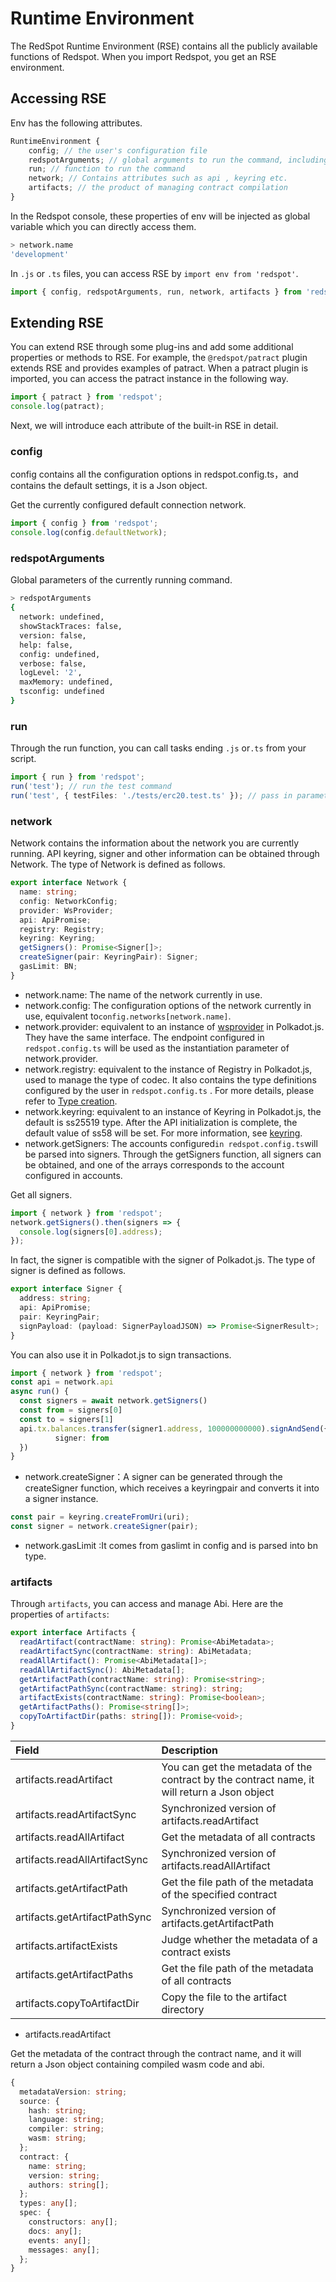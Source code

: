 # Runtime Environment

The RedSpot Runtime Environment (RSE) contains all the publicly available functions of Redspot. When you import Redspot, you get an RSE environment.

## Accessing RSE

Env has the following attributes.

```typescript
RuntimeEnvironment {
    config; // the user's configuration file 
    redspotArguments; // global arguments to run the command, including network , logLevel, etc.
    run; // function to run the command
    network; // Contains attributes such as api , keyring etc.
    artifacts; // the product of managing contract compilation
}
```

In the Redspot console, these properties of env will be injected as global variable which you can directly access them.

```bash
> network.name
'development'
```

In `.js` or `.ts` files, you can access RSE by `import env from 'redspot'`.

```typescript
import { config, redspotArguments, run, network, artifacts } from 'redspot';
```

## Extending RSE

You can extend RSE through some plug-ins and add some additional properties or methods to RSE. For example, the `@redspot/patract` plugin extends RSE and provides examples of patract. When a patract plugin is imported, you can access the patract instance in the following way.

```typescript
import { patract } from 'redspot';
console.log(patract);
```

Next, we will introduce each attribute of the built-in RSE in detail.

### config

config contains all the configuration options in redspot.config.ts，and contains the default settings, it is a Json object.

Get the currently configured default connection network.

```typescript
import { config } from 'redspot';
console.log(config.defaultNetwork);
```

### redspotArguments

Global parameters of the currently running command.

```bash
> redspotArguments
{
  network: undefined,
  showStackTraces: false,
  version: false,
  help: false,
  config: undefined,
  verbose: false,
  logLevel: '2',
  maxMemory: undefined,
  tsconfig: undefined
}
```

### run

Through the run function, you can call tasks ending `.js` or`.ts` from your script.

```typescript
import { run } from 'redspot';
run('test'); // run the test command
run('test', { testFiles: './tests/erc20.test.ts' }); // pass in parameters
```

### network

Network contains the information about the network you are currently running. API keyring, signer and other information can be obtained through Network. The type of Network is defined as follows.

```typescript
export interface Network {
  name: string;
  config: NetworkConfig;
  provider: WsProvider;
  api: ApiPromise;
  registry: Registry;
  keyring: Keyring;
  getSigners(): Promise<Signer[]>;
  createSigner(pair: KeyringPair): Signer;
  gasLimit: BN;
}
```

* network.name: The name of the network currently in use.
* network.config: The configuration options of the network currently in use, equivalent to`config.networks[network.name]`.
* network.provider: equivalent to an instance of [wsprovider](https://polkadot.js.org/docs/api/start/create/#providers) in Polkadot.js. They have the same interface. The endpoint configured in `redspot.config.ts` will be used as the instantiation parameter of network.provider.
* network.registry: equivalent to the instance of Registry in Polkadot.js, used to manage the type of codec. It also contains the type definitions configured by the user in `redspot.config.ts` . For more details, please refer to [Type creation](https://polkadot.js.org/docs/api/start/types.create/).
* network.keyring: equivalent to an instance of Keyring in Polkadot.js, the default is ss25519 type. After the API initialization is complete, the default value of ss58 will be set. For more information, see [keyring](https://polkadot.js.org/docs/api/start/keyring).
* network.getSigners: The accounts configured`in redspot.config.ts`will be parsed into signers. Through the getSigners function, all signers can be obtained, and one of the arrays corresponds to the account configured in accounts.

Get all signers.

```typescript
import { network } from 'redspot';
network.getSigners().then(signers => {
  console.log(signers[0].address);
});
```

In fact, the signer is compatible with the signer of Polkadot.js. The type of signer is defined as follows.

```typescript
export interface Signer {
  address: string;
  api: ApiPromise;
  pair: KeyringPair;
  signPayload: (payload: SignerPayloadJSON) => Promise<SignerResult>;
}
```

You can also use it in Polkadot.js to sign transactions.

```typescript
import { network } from 'redspot';
const api = network.api
async run() {
  const signers = await network.getSigners()
  const from = signers[0]
  const to = signers[1]
  api.tx.balances.transfer(signer1.address, 100000000000).signAndSend({
          signer: from
  })
}
```

* network.createSigner：A signer can be generated through the createSigner function, which receives a keyringpair and converts it into a signer instance.
```typescript
const pair = keyring.createFromUri(uri);
const signer = network.createSigner(pair);
```

* network.gasLimit :It comes from gaslimt in config and is parsed into bn type.
### artifacts

Through `artifacts`, you can access and manage Abi. Here are the properties of `artifacts`:

```typescript
export interface Artifacts {
  readArtifact(contractName: string): Promise<AbiMetadata>;
  readArtifactSync(contractName: string): AbiMetadata;
  readAllArtifact(): Promise<AbiMetadata[]>;
  readAllArtifactSync(): AbiMetadata[];
  getArtifactPath(contractName: string): Promise<string>;
  getArtifactPathSync(contractName: string): string;
  artifactExists(contractName: string): Promise<boolean>;
  getArtifactPaths(): Promise<string[]>;
  copyToArtifactDir(paths: string[]): Promise<void>;
}
```

| Field                         | Description                                                  |
|:----|:----|
|artifacts.readArtifact|You can get the metadata of the contract by the contract name, it will return a Json object|
|artifacts.readArtifactSync|Synchronized version of artifacts.readArtifact|
|artifacts.readAllArtifact|Get the metadata of all contracts|
| artifacts.readAllArtifactSync |Synchronized version of artifacts.readAllArtifact|
|artifacts.getArtifactPath|Get the file path of the metadata of the specified contract|
|artifacts.getArtifactPathSync|Synchronized version of artifacts.getArtifactPath|
|artifacts.artifactExists|Judge whether the metadata of a contract exists|
|artifacts.getArtifactPaths|Get the file path of the metadata of all contracts|
|artifacts.copyToArtifactDir|Copy the file to the artifact directory|


* artifacts.readArtifact

Get the metadata of the contract through the contract name, and it will return a Json object containing compiled wasm code and abi.

```typescript
{
  metadataVersion: string;
  source: {
    hash: string;
    language: string;
    compiler: string;
    wasm: string;
  };
  contract: {
    name: string;
    version: string;
    authors: string[];
  };
  types: any[];
  spec: {
    constructors: any[];
    docs: any[];
    events: any[];
    messages: any[];
  };
}
```





